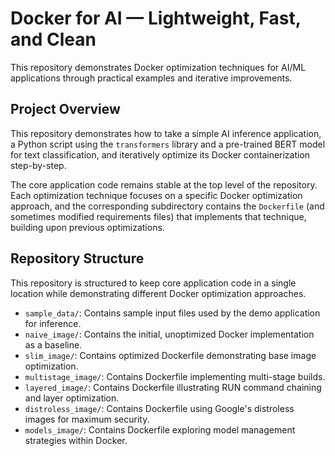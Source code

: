 # Docker for AI — Lightweight, Fast, and Clean

This repository demonstrates Docker optimization techniques for AI/ML applications through practical examples and iterative improvements.

## Project Overview

This repository demonstrates how to take a simple AI inference application, a Python script using the `transformers` library and a pre-trained BERT model for text classification, and iteratively optimize its Docker containerization step-by-step.

The core application code remains stable at the top level of the repository. Each optimization technique focuses on a specific Docker optimization approach, and the corresponding subdirectory contains the `Dockerfile` (and sometimes modified requirements files) that implements that technique, building upon previous optimizations.

## Repository Structure

This repository is structured to keep core application code in a single location while demonstrating different Docker optimization approaches.

*   `sample_data/`: Contains sample input files used by the demo application for inference.
*   `naive_image/`: Contains the initial, unoptimized Docker implementation as a baseline.
*   `slim_image/`: Contains optimized Dockerfile demonstrating base image optimization.
*   `multistage_image/`: Contains Dockerfile implementing multi-stage builds.
*   `layered_image/`: Contains Dockerfile illustrating RUN command chaining and layer optimization.
*   `distroless_image/`: Contains Dockerfile using Google's distroless images for maximum security.
*   `models_image/`: Contains Dockerfile exploring model management strategies within Docker.